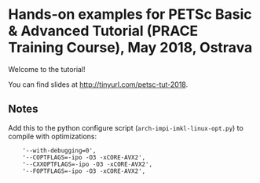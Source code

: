 Hands-on examples for PETSc Basic &amp; Advanced Tutorial (PRACE Training Course), May 2018, Ostrava
==========

Welcome to the tutorial!

You can find slides at http://tinyurl.com/petsc-tut-2018.

Notes
-----

Add this to the python configure script (`arch-impi-imkl-linux-opt.py`) to compile with optimizations:
```
    '--with-debugging=0',
    '--COPTFLAGS=-ipo -O3 -xCORE-AVX2',
    '--CXXOPTFLAGS=-ipo -O3 -xCORE-AVX2',
    '--FOPTFLAGS=-ipo -O3 -xCORE-AVX2',
```
